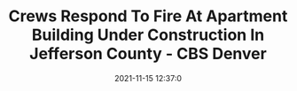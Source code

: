---
"title": "Crews Respond To Fire At Apartment Building Under Construction In Jefferson County - CBS Denver"
"date": "2021-11-15 12:37:0"
"feed_name": "GOOGLENEWSCONSTRUCTION"
"feed_website": "https://news.google.com/search?q=construction%2Bincident&hl=en-US&gl=US&ceid=US:en"
"feed_rss": "https://news.google.com/rss/search?q=construction%2Bincident&hl=en-US&gl=US&ceid=US:en"
"link": "https://denver.cbslocal.com/2021/11/15/fire-apartment-building-under-construction-jefferson-county/"
"source": "{'href': 'https://denver.cbslocal.com', 'title': 'CBS Denver'}"
"file": "_posts/2021-1-1-00c1a43ece102a82e905b239fbab273c01114970.md"
"accident": "1"
"drilling": "0"
"dead": "0"
"injured": "0"
"arrested": "0"
"place": "unknown place"
"where": "unknown site"
"causes": "unknown"
"place_uri": "unknown place"
---